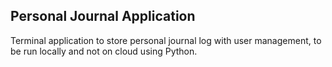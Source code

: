 ## Personal Journal Application

Terminal application to store
personal journal log with user
management, to be run locally and not
on cloud using Python.
